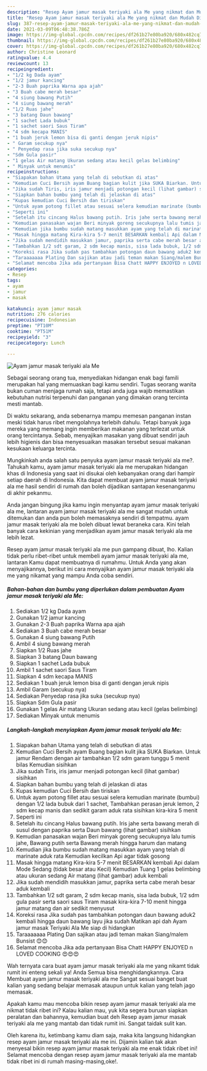 ```yaml
---
description: "Resep Ayam jamur masak teriyaki ala Me yang nikmat dan Mudah Dibuat"
title: "Resep Ayam jamur masak teriyaki ala Me yang nikmat dan Mudah Dibuat"
slug: 387-resep-ayam-jamur-masak-teriyaki-ala-me-yang-nikmat-dan-mudah-dibuat
date: 2021-03-09T06:48:38.786Z
image: https://img-global.cpcdn.com/recipes/df261b27e80ba920/680x482cq70/ayam-jamur-masak-teriyaki-ala-me-foto-resep-utama.jpg
thumbnail: https://img-global.cpcdn.com/recipes/df261b27e80ba920/680x482cq70/ayam-jamur-masak-teriyaki-ala-me-foto-resep-utama.jpg
cover: https://img-global.cpcdn.com/recipes/df261b27e80ba920/680x482cq70/ayam-jamur-masak-teriyaki-ala-me-foto-resep-utama.jpg
author: Christine Leonard
ratingvalue: 4.4
reviewcount: 13
recipeingredient:
- "1/2 kg Dada ayam"
- "1/2 jamur kancing"
- "2-3 Buah paprika Warna apa ajah"
- "3 Buah cabe merah besar"
- "4 siung bawang Putih"
- "4 siung bawang merah"
- "1/2 Ruas jahe"
- "3 batang Daun bawang"
- "1 sachet Lada bubuk"
- "1 sachet saori Saus Tiram"
- "4 sdm kecapa MANIS"
- "1 buah jeruk lemon bisa di ganti dengan jeruk nipis"
- " Garam secukup nya"
- " Penyedap rasa jika suka secukup nya"
- "Sdm Gula pasir"
- "1 gelas Air matang Ukuran sedang atau kecil gelas belimbing"
- " Minyak untuk menumis"
recipeinstructions:
- "Siapakan bahan Utama yang telah di sebutkan di atas"
- "Kemudian Cuci Bersih ayam Buang bagian kulit jika SUKA Biarkan. Untuk jamur Rendam dengan air tambahkan 1/2 sdm garam tunggu 5 menit bilas Kemudian sisihkan"
- "Jika sudah Tiris, iris jamur menjadi potongan kecil (lihat gambar) sisihkan"
- "Siapkan bahan bumbu yang telah di jelaskan di atas"
- "Kupas kemudian Cuci Bersih dan tiriskan"
- "Untuk ayam potong fillet atau sesuai selera kemudian marinate (bumbui) dengan 1/2 lada bubuk dari 1 sachet, Tambahkan perasan jeruk lemon, 2 sdm kecap manis dan sedikit garam aduk rata sisihkan kira-kira 5 menit"
- "Seperti ini"
- "Setelah itu cincang Halus bawang putih. Iris jahe serta bawang merah di susul dengan paprika serta Daun bawang (lihat gambar) sisihkan"
- "Kemudian panasakan wajan Beri minyak goreng secukupnya lalu tumis jahe, Bawang putih serta Bawang merah hingga harum dan matang"
- "Kemudian jika bumbu sudah matang masukkan ayam yang telah di marinate aduk rata Kemudian kecilkan Api agar tidak gosong"
- "Masak hingga matang Kira-kira 5-7 menit BESARKAN kembali Api dalam Mode Sedang (tidak besar atau Kecil) Kemudian Tuang 1 gelas belimbing atau ukuran sedang Air matang (lihat gambar) aduk kembali"
- "Jika sudah mendidih masukkan jamur, paprika serta cabe merah besar aduk kembali"
- "Tambahkan 1/2 sdt garam, 2 sdm kecap manis, sisa lada bubuk, 1/2 sdm gula pasir serta saori saus Tiram masak kira-kira 7-10 menit hingga jamur matang dan air sedikit menyusut"
- "Koreksi rasa Jika sudah pas tambahkan potongan daun bawang aduk2 kembali hingga daun bawang layu jika sudah Matikan api dah Ayam jamur masak Teriyaki Ala Me siap di hidangkan"
- "Taraaaaaaa Plating Dan sajikan atau jadi teman makan Siang/malem Bunsist 😊😊"
- "Selamat mencoba Jika ada pertanyaan Bisa Chatt HAPPY ENJOYED n LOVED COOKING 😍😍😍"
categories:
- Resep
tags:
- ayam
- jamur
- masak

katakunci: ayam jamur masak 
nutrition: 276 calories
recipecuisine: Indonesian
preptime: "PT10M"
cooktime: "PT51M"
recipeyield: "3"
recipecategory: Lunch

---
```



![Ayam jamur masak teriyaki ala Me](https://img-global.cpcdn.com/recipes/df261b27e80ba920/680x482cq70/ayam-jamur-masak-teriyaki-ala-me-foto-resep-utama.jpg)

Sebagai seorang orang tua, menyediakan hidangan enak bagi famili merupakan hal yang memuaskan bagi kamu sendiri. Tugas seorang  wanita bukan cuman menjaga rumah saja, tetapi anda juga wajib memastikan kebutuhan nutrisi terpenuhi dan panganan yang dimakan orang tercinta mesti mantab.

Di waktu  sekarang, anda sebenarnya mampu memesan panganan instan meski tidak harus ribet mengolahnya terlebih dahulu. Tetapi banyak juga mereka yang memang ingin memberikan makanan yang terlezat untuk orang tercintanya. Sebab, menyajikan masakan yang dibuat sendiri jauh lebih higienis dan bisa menyesuaikan masakan tersebut sesuai makanan kesukaan keluarga tercinta. 



Mungkinkah anda salah satu penyuka ayam jamur masak teriyaki ala me?. Tahukah kamu, ayam jamur masak teriyaki ala me merupakan hidangan khas di Indonesia yang saat ini disukai oleh kebanyakan orang dari hampir setiap daerah di Indonesia. Kita dapat membuat ayam jamur masak teriyaki ala me hasil sendiri di rumah dan boleh dijadikan santapan kesenanganmu di akhir pekanmu.

Anda jangan bingung jika kamu ingin menyantap ayam jamur masak teriyaki ala me, lantaran ayam jamur masak teriyaki ala me sangat mudah untuk ditemukan dan anda pun boleh memasaknya sendiri di tempatmu. ayam jamur masak teriyaki ala me boleh dibuat lewat beraneka cara. Kini telah banyak cara kekinian yang menjadikan ayam jamur masak teriyaki ala me lebih lezat.

Resep ayam jamur masak teriyaki ala me pun gampang dibuat, lho. Kalian tidak perlu ribet-ribet untuk membeli ayam jamur masak teriyaki ala me, lantaran Kamu dapat membuatnya di rumahmu. Untuk Anda yang akan menyajikannya, berikut ini cara menyajikan ayam jamur masak teriyaki ala me yang nikamat yang mampu Anda coba sendiri.

<!--inarticleads1-->

##### Bahan-bahan dan bumbu yang diperlukan dalam pembuatan Ayam jamur masak teriyaki ala Me:

1. Sediakan 1/2 kg Dada ayam
1. Gunakan 1/2 jamur kancing
1. Gunakan 2-3 Buah paprika Warna apa ajah
1. Sediakan 3 Buah cabe merah besar
1. Gunakan 4 siung bawang Putih
1. Ambil 4 siung bawang merah
1. Siapkan 1/2 Ruas jahe
1. Siapkan 3 batang Daun bawang
1. Siapkan 1 sachet Lada bubuk
1. Ambil 1 sachet saori Saus Tiram
1. Siapkan 4 sdm kecapa MANIS
1. Sediakan 1 buah jeruk lemon bisa di ganti dengan jeruk nipis
1. Ambil  Garam (secukup nya)
1. Sediakan  Penyedap rasa jika suka (secukup nya)
1. Siapkan Sdm Gula pasir
1. Gunakan 1 gelas Air matang Ukuran sedang atau kecil (gelas belimbing)
1. Sediakan  Minyak untuk menumis




<!--inarticleads2-->

##### Langkah-langkah menyiapkan Ayam jamur masak teriyaki ala Me:

1. Siapakan bahan Utama yang telah di sebutkan di atas
1. Kemudian Cuci Bersih ayam Buang bagian kulit jika SUKA Biarkan. Untuk jamur Rendam dengan air tambahkan 1/2 sdm garam tunggu 5 menit bilas Kemudian sisihkan
1. Jika sudah Tiris, iris jamur menjadi potongan kecil (lihat gambar) sisihkan
1. Siapkan bahan bumbu yang telah di jelaskan di atas
1. Kupas kemudian Cuci Bersih dan tiriskan
1. Untuk ayam potong fillet atau sesuai selera kemudian marinate (bumbui) dengan 1/2 lada bubuk dari 1 sachet, Tambahkan perasan jeruk lemon, 2 sdm kecap manis dan sedikit garam aduk rata sisihkan kira-kira 5 menit
1. Seperti ini
1. Setelah itu cincang Halus bawang putih. Iris jahe serta bawang merah di susul dengan paprika serta Daun bawang (lihat gambar) sisihkan
1. Kemudian panasakan wajan Beri minyak goreng secukupnya lalu tumis jahe, Bawang putih serta Bawang merah hingga harum dan matang
1. Kemudian jika bumbu sudah matang masukkan ayam yang telah di marinate aduk rata Kemudian kecilkan Api agar tidak gosong
1. Masak hingga matang Kira-kira 5-7 menit BESARKAN kembali Api dalam Mode Sedang (tidak besar atau Kecil) Kemudian Tuang 1 gelas belimbing atau ukuran sedang Air matang (lihat gambar) aduk kembali
1. Jika sudah mendidih masukkan jamur, paprika serta cabe merah besar aduk kembali
1. Tambahkan 1/2 sdt garam, 2 sdm kecap manis, sisa lada bubuk, 1/2 sdm gula pasir serta saori saus Tiram masak kira-kira 7-10 menit hingga jamur matang dan air sedikit menyusut
1. Koreksi rasa Jika sudah pas tambahkan potongan daun bawang aduk2 kembali hingga daun bawang layu jika sudah Matikan api dah Ayam jamur masak Teriyaki Ala Me siap di hidangkan
1. Taraaaaaaa Plating Dan sajikan atau jadi teman makan Siang/malem Bunsist 😊😊
1. Selamat mencoba Jika ada pertanyaan Bisa Chatt HAPPY ENJOYED n LOVED COOKING 😍😍😍




Wah ternyata cara buat ayam jamur masak teriyaki ala me yang nikamt tidak rumit ini enteng sekali ya! Anda Semua bisa menghidangkannya. Cara Membuat ayam jamur masak teriyaki ala me Sangat sesuai banget buat kalian yang sedang belajar memasak ataupun untuk kalian yang telah jago memasak.

Apakah kamu mau mencoba bikin resep ayam jamur masak teriyaki ala me nikmat tidak ribet ini? Kalau kalian mau, yuk kita segera buruan siapkan peralatan dan bahannya, kemudian buat deh Resep ayam jamur masak teriyaki ala me yang mantab dan tidak rumit ini. Sangat taidak sulit kan. 

Oleh karena itu, ketimbang kamu diam saja, maka kita langsung hidangkan resep ayam jamur masak teriyaki ala me ini. Dijamin kalian tak akan menyesal bikin resep ayam jamur masak teriyaki ala me enak tidak ribet ini! Selamat mencoba dengan resep ayam jamur masak teriyaki ala me mantab tidak ribet ini di rumah masing-masing,oke!.

